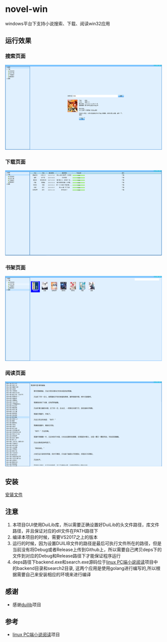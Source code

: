 # novel-win
windows平台下支持小说搜索、下载、阅读win32应用

## 运行效果

### 搜索页面

![](./doc/imgs/search.PNG "搜索页面")

### 下载页面

![](./doc/imgs/download.PNG "下载页面")

### 书架页面

![](./doc/imgs/bookshelf.PNG "书架页面")

### 阅读页面

![](./doc/imgs/view.PNG "阅读页面")

## 安装

[安装文件](./distrib/novel-win-0.0.2.zip "安装文件")

## 注意

1. 本项目GUI使用DuiLib库，所以需要正确设置好DuiLib的头文件路径，库文件路径，并且保证对应的dll文件在PATH路径下
2. 编译本项目的时候，需要VS2017之上的版本
3. 运行的时候，因为设置DUILIB文件的路径是最后可执行文件所在的路径，但是当前没有将Debug或者Release上传到Github上，所以需要自己拷贝deps下的文件到对应的Debug和Release路径下才能保证程序运行
4. deps路径下backend.exe和search.exe源码位于[linux PC端小说阅读](https://github.com/TwoFlyLiu/novel)项目中的backend目录和search2目录, 这两个应用是使用golang进行编写的,所以根据需要自己来安装相应的环境来进行编译

## 感谢

+ 感谢[duilib](https://github.com/duilib/duilib)项目

## 参考

+ [linux PC端小说阅读](https://github.com/TwoFlyLiu/novel)项目
